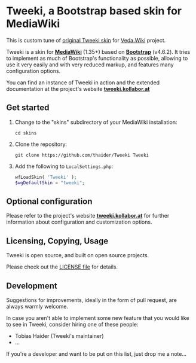 # Tweeki, a Bootstrap based skin for MediaWiki

This is custom tune of [original Tweeki skin](https://github.com/thaider/Tweeki) for [Veda.Wiki](https://veda.wiki/) project.

Tweeki is a skin for **[MediaWiki](http://mediawiki.org/)** (1.35+) based on
**[Bootstrap](http://getbootstrap.com/)** (v4.6.2). It tries to implement as
much of Bootstrap's functionality as possible, allowing to use it very easily and with 
very reduced markup, and features many configuration options.

You can find an instance of Tweeki in action and the extended documentation at the 
project's website **[tweeki.kollabor.at](http://tweeki.kollabor.at/)**


## Get started

1. Change to the "skins" subdirectory of your MediaWiki installation:

   ```
   cd skins
   ```

2. Clone the repository:

   ```
   git clone https://github.com/thaider/Tweeki Tweeki
   ```

3. Add the following to `LocalSettings.php`: 

   ```php
   wfLoadSkin( 'Tweeki' );
   $wgDefaultSkin = "tweeki";
   ```

## Optional configuration

Please refer to the project's website **[tweeki.kollabor.at](http://tweeki.kollabor.at/)** 
for further information about configuration and customization options.


## Licensing, Copying, Usage

Tweeki is open source, and built on open source projects.

Please check out the [LICENSE file](https://github.com/thaider/Tweeki/blob/master/LICENSE) 
for details.

## Development

Suggestions for improvements, ideally in the form of pull request, are always warmly welcome.

In case you aren't able to implement some new feature that you would like to see in Tweeki,
consider hiring one of these people:

* Tobias Haider (Tweeki's maintainer)
* ...

If you're a developer and want to be put on this list, just drop me a note...
